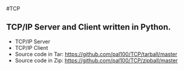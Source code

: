 #TCP
## TCP/IP Server and Client written in Python.
* TCP/IP Server
* TCP/IP Client
* Source code in Tar: https://github.com/pal100/TCP/tarball/master 
* Source code in Zip: https://github.com/pal100/TCP/zipball/master
